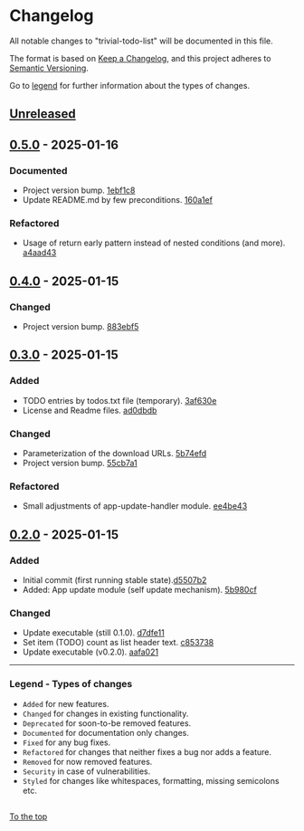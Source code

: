 #####

# Changelog

All notable changes to "trivial-todo-list" will be documented in this file.

The format is based on [Keep a Changelog](https://keepachangelog.com/en/1.0.0/),
and this project adheres to [Semantic Versioning](https://semver.org/spec/v2.0.0.html).

Go to [legend](#legend---types-of-changes) for further information about the types of changes.

## [Unreleased]

## [0.5.0] - 2025-01-16

### Documented

- Project version bump. [1ebf1c8](https://github.com/sven-seyfert/trivial-todo-list/commit/1ebf1c835caeae9ebf4aad83963629ee9a162f57)
- Update README.md by few preconditions. [160a1ef](https://github.com/sven-seyfert/trivial-todo-list/commit/160a1efdc95d9faf5be0bfdd3cc2f339e5c57bd8)

### Refactored

- Usage of return early pattern instead of nested conditions (and more). [a4aad43](https://github.com/sven-seyfert/trivial-todo-list/commit/a4aad43b4c3c99e73b7dd5b7fabdff036ac997f2)

## [0.4.0] - 2025-01-15

### Changed

- Project version bump. [883ebf5](https://github.com/sven-seyfert/trivial-todo-list/commit/883ebf579063c94c5048c03bea2933e4b9567e87)

## [0.3.0] - 2025-01-15

### Added

- TODO entries by todos.txt file (temporary). [3af630e](https://github.com/sven-seyfert/trivial-todo-list/commit/3af630e09da55f2e1762840e9bec259c44b6c555)
- License and Readme files. [ad0dbdb](https://github.com/sven-seyfert/trivial-todo-list/commit/ad0dbdb6d067ca9914bb7478ede5f28ae4b2022f)

### Changed

- Parameterization of the download URLs. [5b74efd](https://github.com/sven-seyfert/trivial-todo-list/commit/5b74efdb94b42b32b313a4f2cfb4b52843a5bad7)
- Project version bump. [55cb7a1](https://github.com/sven-seyfert/trivial-todo-list/commit/55cb7a1edaae097d3c87b0d2b1322ce87ada55bd)

### Refactored

- Small adjustments of app-update-handler module. [ee4be43](https://github.com/sven-seyfert/trivial-todo-list/commit/ee4be436dba1e60d64640b715224aeecb71d7db1)

## [0.2.0] - 2025-01-15

### Added

- Initial commit (first running stable state).[d5507b2](https://github.com/sven-seyfert/trivial-todo-list/commit/d5507b2d6df243b8a68c277fb1aa4b19638e4648)
- Added: App update module (self update mechanism). [5b980cf](https://github.com/sven-seyfert/trivial-todo-list/commit/5b980cf0a4a0b63bac1710037863d4b8e21922e9)

### Changed

- Update executable (still 0.1.0). [d7dfe11](https://github.com/sven-seyfert/trivial-todo-list/commit/d7dfe1192749e86bc3eeeddb54d4434fcaf9cd6b)
- Set item (TODO) count as list header text. [c853738](https://github.com/sven-seyfert/trivial-todo-list/commit/c853738200aac1e68bd1c5d109bc6d4604f263e3)
- Update executable (v0.2.0). [aafa021](https://github.com/sven-seyfert/trivial-todo-list/commit/aafa02106291ea1e304f21370a8730a174a4e43a)

[Unreleased]: https://github.com/sven-seyfert/trivial-todo-list/compare/v0.5.0...HEAD
[0.5.0]: https://github.com/sven-seyfert/trivial-todo-list/compare/v0.4.0...v0.5.0
[0.4.0]: https://github.com/sven-seyfert/trivial-todo-list/compare/v0.3.0...v0.4.0
[0.3.0]: https://github.com/sven-seyfert/trivial-todo-list/compare/v0.2.0...v0.3.0
[0.2.0]: https://github.com/sven-seyfert/trivial-todo-list/releases/tag/v0.2.0

---

### Legend - Types of changes

- `Added` for new features.
- `Changed` for changes in existing functionality.
- `Deprecated` for soon-to-be removed features.
- `Documented` for documentation only changes.
- `Fixed` for any bug fixes.
- `Refactored` for changes that neither fixes a bug nor adds a feature.
- `Removed` for now removed features.
- `Security` in case of vulnerabilities.
- `Styled` for changes like whitespaces, formatting, missing semicolons etc.

##

[To the top](#)